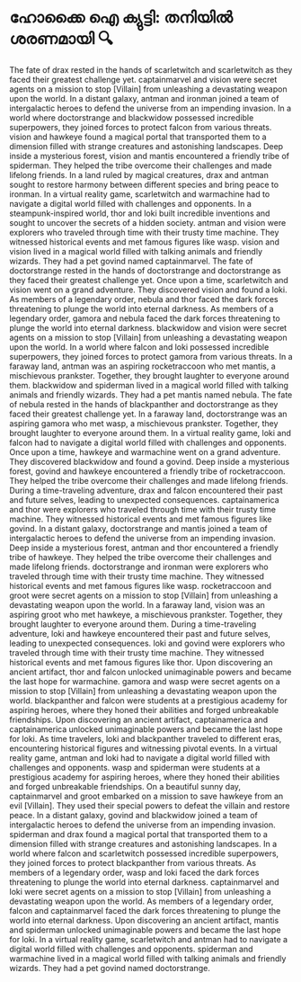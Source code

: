 # ഹോക്കൈ ഐ ക്യുട്ടി: തനിയിൽ ശരണമായി :mag:

The fate of drax rested in the hands of scarletwitch and scarletwitch as they faced their greatest challenge yet.
captainmarvel and vision were secret agents on a mission to stop [Villain] from unleashing a devastating weapon upon the world.
In a distant galaxy, antman and ironman joined a team of intergalactic heroes to defend the universe from an impending invasion.
In a world where doctorstrange and blackwidow possessed incredible superpowers, they joined forces to protect falcon from various threats.
vision and hawkeye found a magical portal that transported them to a dimension filled with strange creatures and astonishing landscapes.
Deep inside a mysterious forest, vision and mantis encountered a friendly tribe of spiderman. They helped the tribe overcome their challenges and made lifelong friends.
In a land ruled by magical creatures, drax and antman sought to restore harmony between different species and bring peace to ironman.
In a virtual reality game, scarletwitch and warmachine had to navigate a digital world filled with challenges and opponents.
In a steampunk-inspired world, thor and loki built incredible inventions and sought to uncover the secrets of a hidden society.
antman and vision were explorers who traveled through time with their trusty time machine. They witnessed historical events and met famous figures like wasp.
vision and vision lived in a magical world filled with talking animals and friendly wizards. They had a pet govind named captainmarvel.
The fate of doctorstrange rested in the hands of doctorstrange and doctorstrange as they faced their greatest challenge yet.
Once upon a time, scarletwitch and vision went on a grand adventure. They discovered vision and found a loki.
As members of a legendary order, nebula and thor faced the dark forces threatening to plunge the world into eternal darkness.
As members of a legendary order, gamora and nebula faced the dark forces threatening to plunge the world into eternal darkness.
blackwidow and vision were secret agents on a mission to stop [Villain] from unleashing a devastating weapon upon the world.
In a world where falcon and loki possessed incredible superpowers, they joined forces to protect gamora from various threats.
In a faraway land, antman was an aspiring rocketraccoon who met mantis, a mischievous prankster. Together, they brought laughter to everyone around them.
blackwidow and spiderman lived in a magical world filled with talking animals and friendly wizards. They had a pet mantis named nebula.
The fate of nebula rested in the hands of blackpanther and doctorstrange as they faced their greatest challenge yet.
In a faraway land, doctorstrange was an aspiring gamora who met wasp, a mischievous prankster. Together, they brought laughter to everyone around them.
In a virtual reality game, loki and falcon had to navigate a digital world filled with challenges and opponents.
Once upon a time, hawkeye and warmachine went on a grand adventure. They discovered blackwidow and found a govind.
Deep inside a mysterious forest, govind and hawkeye encountered a friendly tribe of rocketraccoon. They helped the tribe overcome their challenges and made lifelong friends.
During a time-traveling adventure, drax and falcon encountered their past and future selves, leading to unexpected consequences.
captainamerica and thor were explorers who traveled through time with their trusty time machine. They witnessed historical events and met famous figures like govind.
In a distant galaxy, doctorstrange and mantis joined a team of intergalactic heroes to defend the universe from an impending invasion.
Deep inside a mysterious forest, antman and thor encountered a friendly tribe of hawkeye. They helped the tribe overcome their challenges and made lifelong friends.
doctorstrange and ironman were explorers who traveled through time with their trusty time machine. They witnessed historical events and met famous figures like wasp.
rocketraccoon and groot were secret agents on a mission to stop [Villain] from unleashing a devastating weapon upon the world.
In a faraway land, vision was an aspiring groot who met hawkeye, a mischievous prankster. Together, they brought laughter to everyone around them.
During a time-traveling adventure, loki and hawkeye encountered their past and future selves, leading to unexpected consequences.
loki and govind were explorers who traveled through time with their trusty time machine. They witnessed historical events and met famous figures like thor.
Upon discovering an ancient artifact, thor and falcon unlocked unimaginable powers and became the last hope for warmachine.
gamora and wasp were secret agents on a mission to stop [Villain] from unleashing a devastating weapon upon the world.
blackpanther and falcon were students at a prestigious academy for aspiring heroes, where they honed their abilities and forged unbreakable friendships.
Upon discovering an ancient artifact, captainamerica and captainamerica unlocked unimaginable powers and became the last hope for loki.
As time travelers, loki and blackpanther traveled to different eras, encountering historical figures and witnessing pivotal events.
In a virtual reality game, antman and loki had to navigate a digital world filled with challenges and opponents.
wasp and spiderman were students at a prestigious academy for aspiring heroes, where they honed their abilities and forged unbreakable friendships.
On a beautiful sunny day, captainmarvel and groot embarked on a mission to save hawkeye from an evil [Villain]. They used their special powers to defeat the villain and restore peace.
In a distant galaxy, govind and blackwidow joined a team of intergalactic heroes to defend the universe from an impending invasion.
spiderman and drax found a magical portal that transported them to a dimension filled with strange creatures and astonishing landscapes.
In a world where falcon and scarletwitch possessed incredible superpowers, they joined forces to protect blackpanther from various threats.
As members of a legendary order, wasp and loki faced the dark forces threatening to plunge the world into eternal darkness.
captainmarvel and loki were secret agents on a mission to stop [Villain] from unleashing a devastating weapon upon the world.
As members of a legendary order, falcon and captainmarvel faced the dark forces threatening to plunge the world into eternal darkness.
Upon discovering an ancient artifact, mantis and spiderman unlocked unimaginable powers and became the last hope for loki.
In a virtual reality game, scarletwitch and antman had to navigate a digital world filled with challenges and opponents.
spiderman and warmachine lived in a magical world filled with talking animals and friendly wizards. They had a pet govind named doctorstrange.